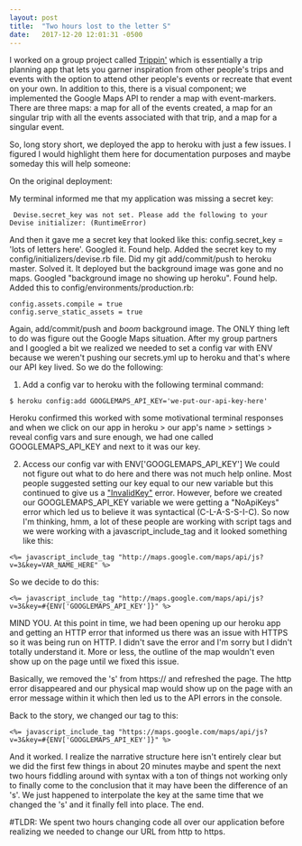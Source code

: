 ```yaml
---
layout: post
title:  "Two hours lost to the letter S"
date:   2017-12-20 12:01:31 -0500
---
```


I worked on a group project called [Trippin'](https://trippin-app.herokuapp.com/) which is essentially a trip planning app that lets you garner inspiration from other people's trips and events with the option to attend other people's events or recreate that event on your own. In addition to this, there is a visual component; we implemented the Google Maps API to render a map with event-markers. There are three maps: a map for all of the events created, a map for an singular trip with all the events associated with that trip, and a map for a singular event.

So, long story short, we deployed the app to heroku with just a few issues. I figured I would highlight them here for documentation purposes and maybe someday this will help someone:

On the original deployment:

My terminal informed me that my application was missing a secret key:
```
 Devise.secret_key was not set. Please add the following to your Devise initializer: (RuntimeError)
```

And then it gave me a secret key that looked like this: config.secret_key = 'lots of letters here'. Googled it. Found help. Added the secret key to my config/initializers/devise.rb file. Did my git add/commit/push to heroku master. Solved it. It deployed but the background image was gone and no maps. Googled "background image no showing up heroku". Found help. Added this to config/environments/production.rb:

```
config.assets.compile = true
config.serve_static_assets = true
```

Again, add/commit/push and *boom* background image. The ONLY thing left to do was figure out the Google Maps situation. After my group partners and I googled a bit we realized we needed to set a config var with ENV because we weren't pushing our secrets.yml up to heroku and that's where our API key lived. So we do the following:

1. Add a config var to heroku with the following terminal command:
```
$ heroku config:add GOOGLEMAPS_API_KEY='we-put-our-api-key-here'
```
Heroku confirmed this worked with some motivational terminal responses and when we click on our app in heroku > our app's name > settings > reveal config vars and sure enough, we had one called GOOGLEMAPS_API_KEY and next to it was our key.

2. Access our config var with ENV['GOOGLEMAPS_API_KEY']
We could not figure out what to do here and there was not much help online. Most people suggested setting our key equal to our new variable but this continued to give us a ["InvalidKey"](https://developers.google.com/maps/documentation/javascript/error-messages#invalid-key) error. However, before we created our GOOGLEMAPS_API_KEY variable we were getting a "NoApiKeys" error which led us to believe it was syntactical (C-L-A-S-S-I-C). So now I'm thinking, hmm, a lot of these people are working with script tags and we were working with a javascript_include_tag and it looked something like this:
```
<%= javascript_include_tag "http://maps.google.com/maps/api/js?v=3&key=VAR_NAME_HERE" %>
```
So we decide to do this:

```
<%= javascript_include_tag "http://maps.google.com/maps/api/js?v=3&key=#{ENV['GOOGLEMAPS_API_KEY']}" %>
```

MIND YOU. At this point in time, we had been opening up our heroku app and getting an HTTP error that informed us there was an issue with HTTPS so it was being run on HTTP. I didn't save the error and I'm sorry but I didn't totally understand it. More or less, the outline of the map wouldn't even show up on the page until we fixed this issue.

Basically, we removed the 's' from https:// and refreshed the page. The http error disappeared and our physical map would show up on the page with an error message within it which then led us to the API errors in the console.

Back to the story, we changed our tag to this:
```
<%= javascript_include_tag "https://maps.google.com/maps/api/js?v=3&key=#{ENV['GOOGLEMAPS_API_KEY']}" %>
```

And it worked. I realize the narrative structure here isn't entirely clear but we did the first few things in about 20 minutes maybe and spent the next two hours fiddling around with syntax with a ton of things not working only to finally come to the conclusion that it may have been the difference of an 's'. We just happened to interpolate the key at the same time that we changed the 's' and it finally fell into place. The end.


#TLDR: We spent two hours changing code all over our application before realizing we needed to change our URL from http to https. 
